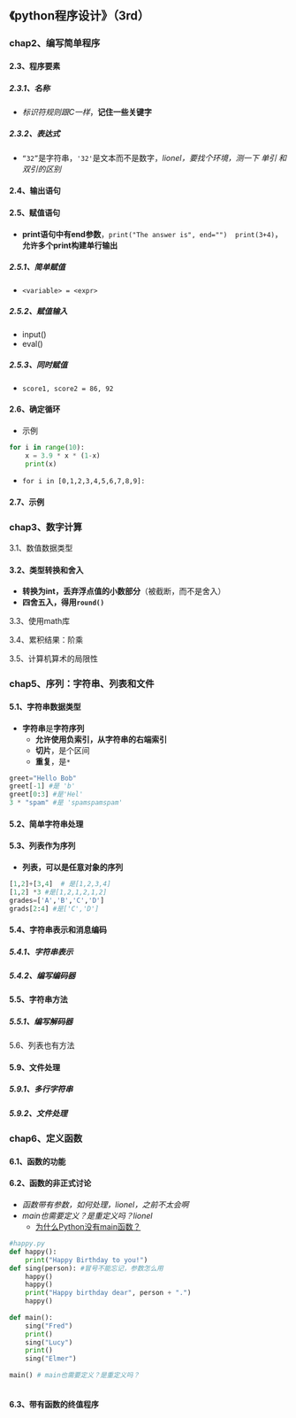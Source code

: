 ## 《python程序设计》（3rd）

### chap2、编写简单程序

#### 2.3、程序要素

##### 2.3.1、名称

+ *标识符规则跟C一样*，**记住一些关键字**

##### 2.3.2、表达式

+ `“32”`是字符串，`'32'`是文本而不是数字，*lionel，要找个环境，测一下 单引 和双引的区别*

#### 2.4、输出语句

#### 2.5、赋值语句

+ **print语句中有end参数**，`print("The answer is", end="")  print(3+4)`，**允许多个print构建单行输出**

##### 2.5.1、简单赋值

+ `<variable> = <expr>`

##### 2.5.2、赋值输入

+ input()
+ eval()

##### 2.5.3、同时赋值

+ `score1, score2 = 86, 92`

#### 2.6、确定循环

+ 示例

```python
for i in range(10):
    x = 3.9 * x * (1-x)
    print(x)
```



+ `for i in [0,1,2,3,4,5,6,7,8,9]:`

#### 2.7、示例

### chap3、数字计算

3.1、数值数据类型

#### 3.2、类型转换和舍入

+ **转换为int，丢弃浮点值的小数部分**（被截断，而不是舍入）
+ **四舍五入，得用`round()`**

3.3、使用math库

3.4、累积结果：阶乘

3.5、计算机算术的局限性

### chap5、序列：字符串、列表和文件

#### 5.1、字符串数据类型

+ **字符串**是**字符序列**
  + **允许使用负索引，从字符串的右端索引**
  + **切片**，是个区间
  + **重复**，是`*`

```python
greet="Hello Bob"
greet[-1] #是 'b'
greet[0:3] #是'Hel'
3 * "spam" #是 'spamspamspam'
```



#### 5.2、简单字符串处理

#### 5.3、列表作为序列

+ **列表，可以是任意对象的序列**

```python
[1,2]+[3,4]  # 是[1,2,3,4]
[1,2] *3 #是[1,2,1,2,1,2]
grades=['A','B','C','D']
grads[2:4] #是['C','D']
```



#### 5.4、字符串表示和消息编码

##### 5.4.1、字符串表示

##### 5.4.2、编写编码器

#### 5.5、字符串方法

##### 5.5.1、编写解码器

5.6、列表也有方法

#### 5.9、文件处理

##### 5.9.1、多行字符串

##### 5.9.2、文件处理

### chap6、定义函数

#### 6.1、函数的功能

#### 6.2、函数的非正式讨论

+ *函数带有参数，如何处理，lionel，之前不太会啊*
+ *main也需要定义？是重定义吗？lionel*
  + [为什么Python没有main函数？](https://www.zhihu.com/question/587995854/answer/2928659729?utm_id=0)

```python
#happy.py
def happy():
    print("Happy Birthday to you!")
def sing(person): #冒号不能忘记，参数怎么用
    happy()
    happy()
    print("Happy birthday dear", person + ".")
    happy()
    
def main():
    sing("Fred")
    print()
    sing("Lucy")
    print()
    sing("Elmer")
    
main() # main也需要定义？是重定义吗？
    
```



#### 6.3、带有函数的终值程序